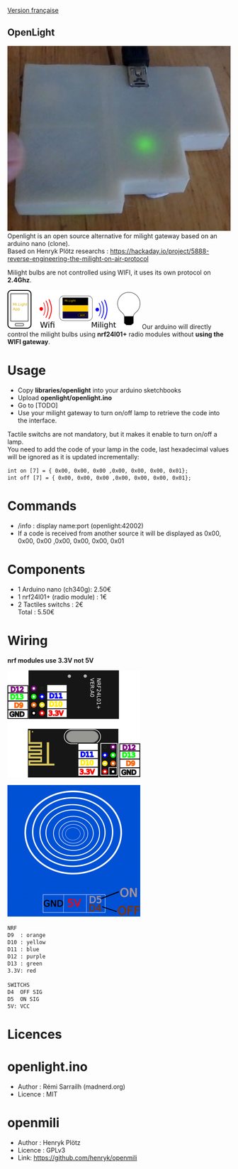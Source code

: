 [Version française](https://github.com/madnerdorg/openlight/blob/master/readme.fr.md)

OpenLight
--------
![openlight_photo](https://github.com/madnerdorg/openlight/raw/master/doc/milightONOFF.jpg)     
Openlight is an open source alternative for milight gateway based on an arduino nano (clone).     
Based on Henryk Plötz researchs : https://hackaday.io/project/5888-reverse-engineering-the-milight-on-air-protocol     

Milight bulbs are not controlled using WIFI, it uses its own protocol on **2.4Ghz**.     

![openlight Routing](https://github.com/madnerdorg/openlight/raw/master/doc/milightRouting.png)
Our arduino will directly control the milight bulbs using **nrf24l01+** radio modules without **using the WIFI gateway**.

# Usage
* Copy **libraries/openlight** into your arduino sketchbooks
* Upload **openlight/openlight.ino**
* Go to [TODO]
* Use your milight gateway to turn on/off lamp to retrieve the code into the interface.

Tactile switchs are not mandatory, but it makes it enable to turn on/off a lamp.      
You need to add the code of your lamp in the code, last hexadecimal values will be ignored as it is updated incrementally:     
```
int on [7] = { 0x00, 0x00, 0x00 ,0x00, 0x00, 0x00, 0x01};
int off [7] = { 0x00, 0x00, 0x00 ,0x00, 0x00, 0x00, 0x01};
```
# Commands
* /info : display name:port (openlight:42002)
* If a code is received from another source it will be displayed as 0x00, 0x00, 0x00 ,0x00, 0x00, 0x00, 0x01

# Components
* 1 Arduino nano (ch340g): 2.50€	   
* 1 nrf24l01+ (radio module) : 1€	   
* 2 Tactiles switchs : 2€   
Total : 5.50€    

# Wiring
**nrf modules use 3.3V not 5V**

![nrf_pinout](https://github.com/madnerdorg/openlight/raw/master/doc/nrf_pinout.png)

![touchsensor](https://github.com/madnerdorg/openlight/raw/master/doc/touchsensor.png)

```
NRF
D9	: orange
D10	: yellow
D11	: blue
D12	: purple
D13	: green
3.3V: red

SWITCHS
D4	OFF SIG
D5	ON SIG
5V: VCC
```

# Licences

# openlight.ino
* Author : Rémi Sarrailh (madnerd.org)
* Licence : MIT 

# openmili
* Author : Henryk Plötz
* Licence : GPLv3
* Link: https://github.com/henryk/openmili
